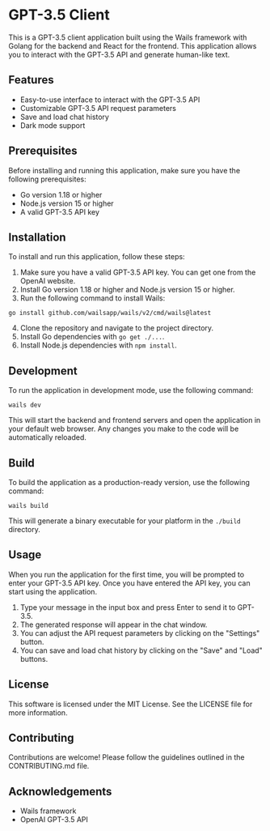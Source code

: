# GPT-3.5 Client

This is a GPT-3.5 client application built using the Wails framework with Golang for the backend and React for the frontend. This application allows you to interact with the GPT-3.5 API and generate human-like text.

## Features

- Easy-to-use interface to interact with the GPT-3.5 API
- Customizable GPT-3.5 API request parameters
- Save and load chat history
- Dark mode support

## Prerequisites

Before installing and running this application, make sure you have the following prerequisites:

- Go version 1.18 or higher
- Node.js version 15 or higher
- A valid GPT-3.5 API key

## Installation

To install and run this application, follow these steps:

1. Make sure you have a valid GPT-3.5 API key. You can get one from the OpenAI website.
2. Install Go version 1.18 or higher and Node.js version 15 or higher.
3. Run the following command to install Wails:
```shell
go install github.com/wailsapp/wails/v2/cmd/wails@latest
```
4. Clone the repository and navigate to the project directory.
5. Install Go dependencies with `go get ./...`.
6. Install Node.js dependencies with `npm install`.

## Development

To run the application in development mode, use the following command:
```shell
wails dev
```

This will start the backend and frontend servers and open the application in your default web browser. Any changes you make to the code will be automatically reloaded.

## Build

To build the application as a production-ready version, use the following command:

```shell
wails build
```


This will generate a binary executable for your platform in the `./build` directory.

## Usage

When you run the application for the first time, you will be prompted to enter your GPT-3.5 API key. Once you have entered the API key, you can start using the application.

1. Type your message in the input box and press Enter to send it to GPT-3.5.
2. The generated response will appear in the chat window.
3. You can adjust the API request parameters by clicking on the "Settings" button.
4. You can save and load chat history by clicking on the "Save" and "Load" buttons.

## License

This software is licensed under the MIT License. See the LICENSE file for more information.

## Contributing

Contributions are welcome! Please follow the guidelines outlined in the CONTRIBUTING.md file.

## Acknowledgements

- Wails framework
- OpenAI GPT-3.5 API
